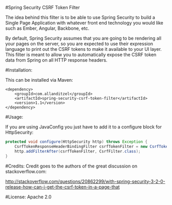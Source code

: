 #Spring Security CSRF Token Filter

The idea behind this filter is to be able to use Spring Security to build a Single Page Application with whatever 
front end technology you would like such as Ember, Angular, Backbone, etc. 

By default, Spring Security assumes that you are going to be rendering all your pages on the server, so you are 
expected to use their expression language to print out the CSRF tokens to make it available to your UI layer. This
filter is meant to allow you to automatically expose the CSRF token data from Spring on all HTTP response headers.

#Installation:

This can be installed via Maven:

````
<dependency>
    <groupId>com.allanditzel</groupId>
    <artifactId>spring-security-csrf-token-filter</artifactId>
    <version>1.1</version>
</dependency>
````

#Usage:

If you are using JavaConfig you just have to add it to a configure block for HttpSecurity:

```Java
protected void configure(HttpSecurity http) throws Exception {
    CsrfTokenResponseHeaderBindingFilter csrfTokenFilter = new CsrfTokenResponseHeaderBindingFilter();    
    http.addFilterAfter(csrfTokenFilter, CsrfFilter.class);
}
```

#Credits:
Credit goes to the authors of the great discussion on stackoverflow.com:

http://stackoverflow.com/questions/20862299/with-spring-security-3-2-0-release-how-can-i-get-the-csrf-token-in-a-page-that

#License:
Apache 2.0
